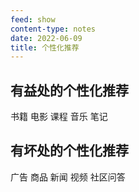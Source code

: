 ```yaml
---
feed: show
content-type: notes
date: 2022-06-09
title: 个性化推荐
---
```


## 有益处的个性化推荐

书籍
电影
课程
音乐
笔记

## 有坏处的个性化推荐

广告
商品
新闻
视频
社区问答
